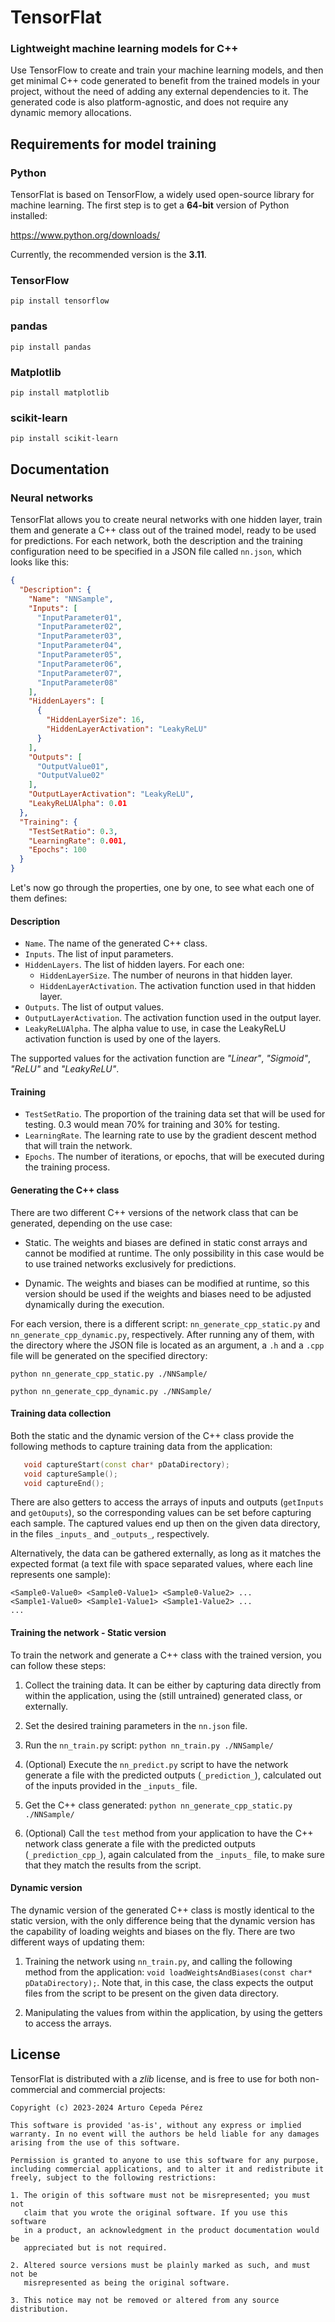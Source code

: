 # TensorFlat
### Lightweight machine learning models for C++

Use TensorFlow to create and train your machine learning models, and then get minimal C++ code generated to benefit from the trained models in your project, without the need of adding any external dependencies to it. The generated code is also platform-agnostic, and does not require any dynamic memory allocations.


## Requirements for model training
### Python

TensorFlat is based on TensorFlow, a widely used open-source library for machine learning. The first step is to get a **64-bit** version of Python installed:

https://www.python.org/downloads/

Currently, the recommended version is the **3.11**.

### TensorFlow

```console
pip install tensorflow
```

### pandas

```console
pip install pandas
```

### Matplotlib

```console
pip install matplotlib
```

### scikit-learn

```console
pip install scikit-learn
```


## Documentation
### Neural networks

TensorFlat allows you to create neural networks with one hidden layer, train them and generate a C++ class out of the trained model, ready to be used for predictions. For each network, both the description and the training configuration need to be specified in a JSON file called `nn.json`, which looks like this:

```json
{
  "Description": {
    "Name": "NNSample",
    "Inputs": [
      "InputParameter01",
      "InputParameter02",
      "InputParameter03",
      "InputParameter04",
      "InputParameter05",
      "InputParameter06",
      "InputParameter07",
      "InputParameter08"
    ],
    "HiddenLayers": [
      {
        "HiddenLayerSize": 16,
        "HiddenLayerActivation": "LeakyReLU"
      }
    ],
    "Outputs": [
      "OutputValue01",
      "OutputValue02"
    ],
    "OutputLayerActivation": "LeakyReLU",
    "LeakyReLUAlpha": 0.01
  },
  "Training": {
    "TestSetRatio": 0.3,
    "LearningRate": 0.001,
    "Epochs": 100
  }
}
```

Let's now go through the properties, one by one, to see what each one of them defines:

#### Description

* `Name`. The name of the generated C++ class.
* `Inputs`. The list of input parameters.
* `HiddenLayers`. The list of hidden layers. For each one:
  * `HiddenLayerSize`. The number of neurons in that hidden layer.
  * `HiddenLayerActivation`. The activation function used in that hidden layer.
* `Outputs`. The list of output values.
* `OutputLayerActivation`. The activation function used in the output layer.
* `LeakyReLUAlpha`. The alpha value to use, in case the LeakyReLU activation function is used by one of the layers.

The supported values for the activation function are *"Linear"*, *"Sigmoid"*, *"ReLU"* and *"LeakyReLU"*.

#### Training

* `TestSetRatio`. The proportion of the training data set that will be used for testing. 0.3 would mean 70% for training and 30% for testing.
* `LearningRate`. The learning rate to use by the gradient descent method that will train the network.
* `Epochs`. The number of iterations, or epochs, that will be executed during the training process.

#### Generating the C++ class

There are two different C++ versions of the network class that can be generated, depending on the use case:

* Static. The weights and biases are defined in static const arrays and cannot be modified at runtime. The only possibility in this case would be to use trained networks exclusively for predictions.

* Dynamic. The weights and biases can be modified at runtime, so this version should be used if the weights and biases need to be adjusted dynamically during the execution.

For each version, there is a different script: `nn_generate_cpp_static.py` and `nn_generate_cpp_dynamic.py`, respectively. After running any of them, with the directory where the JSON file is located as an argument, a `.h` and a `.cpp` file will be generated on the specified directory:

```console
python nn_generate_cpp_static.py ./NNSample/
```

```console
python nn_generate_cpp_dynamic.py ./NNSample/
```

#### Training data collection

Both the static and the dynamic version of the C++ class provide the following methods to capture training data from the application:

```cpp
   void captureStart(const char* pDataDirectory);
   void captureSample();
   void captureEnd();
```

There are also getters to access the arrays of inputs and outputs (`getInputs` and `getOuputs`), so the corresponding values can be set before capturing each sample. The captured values end up then on the given data directory, in the files `_inputs_` and `_outputs_`, respectively.

Alternatively, the data can be gathered externally, as long as it matches the expected format (a text file with space separated values, where each line represents one sample):

```
<Sample0-Value0> <Sample0-Value1> <Sample0-Value2> ...
<Sample1-Value0> <Sample1-Value1> <Sample1-Value2> ...
...
```

#### Training the network - Static version

To train the network and generate a C++ class with the trained version, you can follow these steps:

1. Collect the training data. It can be either by capturing data directly from within the application, using the (still untrained) generated class, or externally.

2. Set the desired training parameters in the `nn.json` file.

3. Run the `nn_train.py` script:  `python nn_train.py ./NNSample/`

4. (Optional) Execute the `nn_predict.py` script to have the network generate a file with the predicted outputs (`_prediction_`), calculated out of the inputs provided in the `_inputs_` file.

5. Get the C++ class generated:  `python nn_generate_cpp_static.py ./NNSample/`

6. (Optional) Call the `test` method from your application to have the C++ network class generate a file with the predicted outputs (`_prediction_cpp_`), again calculated from the `_inputs_` file, to make sure that they match the results from the script.


#### Dynamic version

The dynamic version of the generated C++ class is mostly identical to the static version, with the only difference being that the dynamic version has the capability of loading weights and biases on the fly. There are two different ways of updating them:

1. Training the network using `nn_train.py`, and calling the following method from the application:  `void loadWeightsAndBiases(const char* pDataDirectory);`. Note that, in this case, the class expects the output files from the script to be present on the given data directory.

2. Manipulating the values from within the application, by using the getters to access the arrays.


## License

TensorFlat is distributed with a *zlib* license, and is free to use for both non-commercial and commercial projects:

```
Copyright (c) 2023-2024 Arturo Cepeda Pérez

This software is provided 'as-is', without any express or implied
warranty. In no event will the authors be held liable for any damages
arising from the use of this software.

Permission is granted to anyone to use this software for any purpose,
including commercial applications, and to alter it and redistribute it
freely, subject to the following restrictions:

1. The origin of this software must not be misrepresented; you must not
   claim that you wrote the original software. If you use this software
   in a product, an acknowledgment in the product documentation would be
   appreciated but is not required.

2. Altered source versions must be plainly marked as such, and must not be
   misrepresented as being the original software.

3. This notice may not be removed or altered from any source distribution.
```

